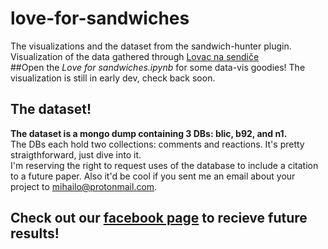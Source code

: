 # love-for-sandwiches
The visualizations and the dataset from the sandwich-hunter plugin.<br>
Visualization of the data gathered through [Lovac na sendiče](https://chrome.google.com/webstore/detail/lovac-na-sendvi%C4%8De/cebplboeldmlomimakpfhbhojajdpaki)<br>
##Open the _Love for sandwiches.ipynb_ for some data-vis goodies!
The visualization is still in early dev, check back soon.
## The dataset!
__The dataset is a mongo dump containing 3 DBs: blic, b92, and n1.__ <br>
The DBs each hold two collections: comments and reactions. It's pretty straigthforward, just dive into it.<br>
I'm reserving the right to request uses of the database to include a citation to a future paper. 
Also it'd be cool if you sent me an email about your project to mihailo@protonmail.com.

## Check out our [facebook page](https://www.facebook.com/LovacNaSendvice/) to recieve future results!
